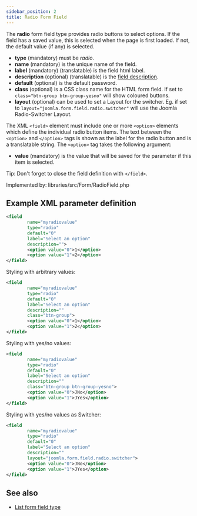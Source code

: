 ```yaml
---
sidebar_position: 2
title: Radio Form Field
---
```


The **radio** form field type provides radio buttons to select options. If the field has a saved value, this is selected when the page is first loaded. If not, the default value (if any) is selected.

- **type** (mandatory) must be *radio*.
- **name** (mandatory) is the unique name of the field.
- **label** (mandatory) (translatable) is the field html label.
- **description** (optional) (translatable) is the [field description](../standard-form-field-attributes.md#description).
- **default** (optional) is the default password.
- **class** (optional) is a CSS class name for the HTML form field. If set to `class="btn-group btn-group-yesno"` will show coloured buttons.
- **layout** (optional) can be used to set a Layout for the switcher. Eg. if set to `layout="joomla.form.field.radio.switcher"` will use the Joomla Radio-Switcher Layout.

The XML `<field>` element must include one or more `<option>` elements which define the individual radio button items. The text between the `<option>` and `</option>` tags is shown as the label for the radio button and is a translatable string. The `<option>` tag takes the following argument:

-    **value** (mandatory) is the value that will be saved for the parameter if this item is selected.

Tip: Don't forget to close the field definition with `</field>`.

Implemented by: libraries/src/Form/RadioField.php

## Example XML parameter definition

```xml
<field 
        name="myradiovalue" 
        type="radio" 
        default="0" 
        label="Select an option" 
        description="">
        <option value="0">1</option>
        <option value="1">2</option>
</field>
```

Styling with arbitrary values:

```xml
<field 
        name="myradiovalue" 
        type="radio" 
        default="0" 
        label="Select an option" 
        description=""
        class="btn-group">
        <option value="0">1</option>
        <option value="1">2</option>
</field>
```

Styling with yes/no values:

```xml
<field 
        name="myradiovalue" 
        type="radio" 
        default="0" 
        label="Select an option" 
        description=""
        class="btn-group btn-group-yesno">
        <option value="0">JNo</option>
        <option value="1">JYes</option>
</field>
```

Styling with yes/no values as Switcher:

```xml
<field 
        name="myradiovalue" 
        type="radio" 
        default="0" 
        label="Select an option" 
        description=""
        layout="joomla.form.field.radio.switcher">
        <option value="0">JNo</option>
        <option value="1">JYes</option>
</field>
```

## See also
* [List form field type](./list.md)